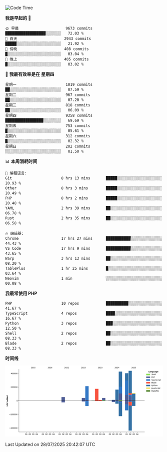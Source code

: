 <!--START_SECTION:waka-->
![Code Time](http://img.shields.io/badge/Code%20Time-3%2C897%20hrs%2012%20mins-blue)

**我是早起的 🐤** 

```text
🌞 早晨                     9673 commits        ██████████████████░░░░░░░   72.03 % 
🌆 白天                     2943 commits        █████░░░░░░░░░░░░░░░░░░░░   21.92 % 
🌃 傍晚                     408 commits         █░░░░░░░░░░░░░░░░░░░░░░░░   03.04 % 
🌙 晚上                     405 commits         █░░░░░░░░░░░░░░░░░░░░░░░░   03.02 % 
```
📅 **我最有效率是在 星期四** 

```text
星期一                      1019 commits        ██░░░░░░░░░░░░░░░░░░░░░░░   07.59 % 
星期二                      967 commits         ██░░░░░░░░░░░░░░░░░░░░░░░   07.20 % 
星期三                      818 commits         ██░░░░░░░░░░░░░░░░░░░░░░░   06.09 % 
星期四                      9358 commits        █████████████████░░░░░░░░   69.69 % 
星期五                      753 commits         █░░░░░░░░░░░░░░░░░░░░░░░░   05.61 % 
星期六                      312 commits         █░░░░░░░░░░░░░░░░░░░░░░░░   02.32 % 
星期日                      202 commits         ░░░░░░░░░░░░░░░░░░░░░░░░░   01.50 % 
```


📊 **本周消耗时间** 

```text
💬 编程语言: 
Git                      8 hrs 13 mins       █████░░░░░░░░░░░░░░░░░░░░   20.93 % 
Other                    8 hrs 3 mins        █████░░░░░░░░░░░░░░░░░░░░   20.49 % 
PHP                      8 hrs 2 mins        █████░░░░░░░░░░░░░░░░░░░░   20.48 % 
YAML                     2 hrs 39 mins       ██░░░░░░░░░░░░░░░░░░░░░░░   06.78 % 
Rust                     2 hrs 35 mins       ██░░░░░░░░░░░░░░░░░░░░░░░   06.58 % 

🔥 编辑器: 
Chrome                   17 hrs 27 mins      ███████████░░░░░░░░░░░░░░   44.43 % 
VS Code                  17 hrs 9 mins       ███████████░░░░░░░░░░░░░░   43.65 % 
Warp                     3 hrs 13 mins       ██░░░░░░░░░░░░░░░░░░░░░░░   08.20 % 
TablePlus                1 hr 25 mins        █░░░░░░░░░░░░░░░░░░░░░░░░   03.64 % 
Neovim                   1 min               ░░░░░░░░░░░░░░░░░░░░░░░░░   00.08 % 
```

**我最常使用 PHP** 

```text
PHP                      10 repos            ██████████░░░░░░░░░░░░░░░   41.67 % 
TypeScript               4 repos             ████░░░░░░░░░░░░░░░░░░░░░   16.67 % 
Python                   3 repos             ███░░░░░░░░░░░░░░░░░░░░░░   12.50 % 
Shell                    2 repos             ██░░░░░░░░░░░░░░░░░░░░░░░   08.33 % 
Blade                    2 repos             ██░░░░░░░░░░░░░░░░░░░░░░░   08.33 % 
```



**时间线**

![Lines of Code chart](https://raw.githubusercontent.com/abrahamgreyson/abrahamgreyson/main/assets/bar_graph.png)


 Last Updated on 28/07/2025 20:42:07 UTC
<!--END_SECTION:waka-->
